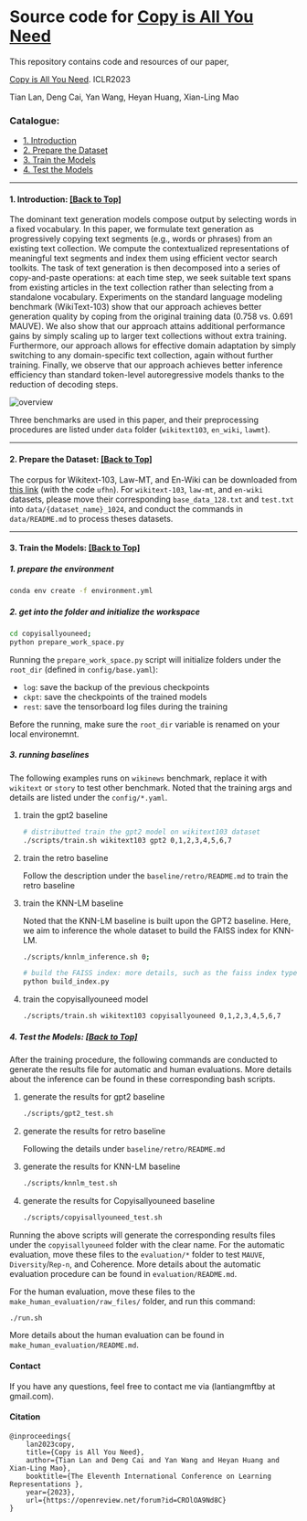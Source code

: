 # Source code for [Copy is All You Need](https://arxiv.org/pdf/2307.06962.pdf)

This repository contains code and resources of our paper,

[Copy is All You Need](https://arxiv.org/pdf/2307.06962.pdf). ICLR2023

Tian Lan, Deng Cai, Yan Wang, Heyan Huang, Xian-Ling Mao

<span id='all_catelogue'/>

### Catalogue:
* <a href='#introduction'>1. Introduction</a>
* <a href='#prepare dataset'>2. Prepare the Dataset</a>
* <a href='#train the models'>3. Train the Models</a>
* <a href='#test with prefix'>4. Test the Models</a>
    
****

<span id='introduction'/>

#### 1. Introduction: <a href='#all_catelogue'>[Back to Top]</a>

The dominant text generation models compose output by selecting words in a fixed vocabulary. In this paper, we formulate text generation as progressively copying text segments (e.g., words or phrases) from an existing text collection. We compute the contextualized representations of meaningful text segments and index them using efficient vector search toolkits. The task of text generation is then decomposed into a series of copy-and-paste operations: at each time step, we seek suitable text spans from existing articles in the text collection rather than selecting from a standalone vocabulary. Experiments on the standard language modeling benchmark (WikiText-103) show that our approach achieves better generation quality by coping from the original training data (0.758 vs. 0.691 MAUVE). We also show that our approach attains additional performance gains by simply scaling up to larger text collections without extra training. Furthermore, our approach allows for effective domain adaptation by simply switching to any domain-specific text collection, again without further training. Finally, we observe that our approach achieves better inference efficiency than standard token-level autoregressive models thanks to the reduction of decoding steps.

<img src="./img/overview.png" alt="overview" align=center />

Three benchmarks are used in this paper, and their preprocessing procedures are listed under `data` folder (`wikitext103`, `en_wiki`, `lawmt`).

****

<span id='prepare dataset'/>

#### 2. Prepare the Dataset: <a href='#all_catelogue'>[Back to Top]</a>

The corpus for Wikitext-103, Law-MT, and En-Wiki can be downloaded from [this link](https://pan.baidu.com/s/13JmmAZPN_5jLkSbS-V51rg) (with the code `ufhn`).
For `wikitext-103`, `law-mt`, and `en-wiki` datasets, please move their corresponding `base_data_128.txt` and `test.txt` into `data/{dataset_name}_1024`,
and conduct the commands in `data/README.md` to process theses datasets.

****

<span id='train the models'/>

#### 3. Train the Models: <a href='#all_catelogue'>[Back to Top]</a>

##### 1. prepare the environment

```bash
conda env create -f environment.yml
```

##### 2. get into the folder and initialize the workspace

```bash
cd copyisallyouneed;
python prepare_work_space.py
```

Running the `prepare_work_space.py` script will initialize folders under the `root_dir` (defined in `config/base.yaml`): 
* `log`: save the backup of the previous checkpoints
* `ckpt`: save the checkpoints of the trained models
* `rest`: save the tensorboard log files during the training

Before the running, make sure the `root_dir` variable is renamed on your local environemnt.

##### 3. running baselines

The following examples runs on `wikinews` benchmark, replace it with `wikitext` or `story` to test other benchmark.
Noted that the training args and details are listed under the `config/*.yaml`.

1. train the gpt2 baseline

    ```bash
    # distributted train the gpt2 model on wikitext103 dataset
    ./scripts/train.sh wikitext103 gpt2 0,1,2,3,4,5,6,7
    ```

2. train the retro baseline

   Follow the description under the `baseline/retro/README.md` to train the retro baseline
  
3. train the KNN-LM baseline

    Noted that the KNN-LM baseline is built upon the GPT2 baseline. Here, we aim to inference the whole dataset to build the FAISS index for KNN-LM.

    ```bash
    ./scripts/knnlm_inference.sh 0;
    
    # build the FAISS index: more details, such as the faiss index type can be found in `build_index.py`
    python build_index.py
    ```
   
4. train the copyisallyouneed model

    ```bash
    ./scripts/train.sh wikitext103 copyisallyouneed 0,1,2,3,4,5,6,7
    ```
<span id='test with prefix'/>

##### 4. Test the Models: <a href='#all_catelogue'>[Back to Top]</a>

After the training procedure, the following commands are conducted to generate the results file for automatic and human evaluations.
More details about the inference can be found in these corresponding bash scripts.

1. generate the results for gpt2 baseline

    ```bash
    ./scripts/gpt2_test.sh
    ```

2. generate the results for retro baseline

    Following the details under `baseline/retro/README.md`

3. generate the results for KNN-LM baseline

    ```bash
    ./scripts/knnlm_test.sh
    ```
    
4. generate the results for Copyisallyouneed baseline

    ```bash
    ./scripts/copyisallyouneed_test.sh
    ```
    
Running the above scripts will generate the corresponding results files under the `copyisallyouneed` folder with the clear name.
For the automatic evaluation, move these files to the `evaluation/*` folder to test `MAUVE`, `Diversity`/`Rep-n`, and Coherence.
More details about the automatic evaluation procedure can be found in `evaluation/README.md`.

For the human evaluation, move these files to the `make_human_evaluation/raw_files/` folder, and run this command:

```bash
./run.sh
```

More details about the human evaluation can be found in `make_human_evaluation/README.md`.


#### Contact
If you have any questions, feel free to contact me via (lantiangmftby at gmail.com).


#### Citation
```
@inproceedings{
    lan2023copy,
    title={Copy is All You Need},
    author={Tian Lan and Deng Cai and Yan Wang and Heyan Huang and Xian-Ling Mao},
    booktitle={The Eleventh International Conference on Learning Representations },
    year={2023},
    url={https://openreview.net/forum?id=CROlOA9Nd8C}
}
```


